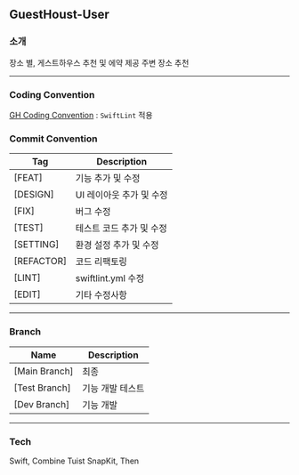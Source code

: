 ## GuestHoust-User

### 소개
장소 별, 게스트하우스 추천 및 에약 제공
주변 장소 추천

---

### Coding Convention
[GH Coding Convention](https://github.com/Guboneui/GuestHoust-User/wiki/Coding-Convention)
: `SwiftLint` 적용

### Commit Convention
Tag  | Description
---  | --- 
[FEAT] | 기능 추가 및 수정
[DESIGN] | UI 레이아웃 추가 및 수정
[FIX] | 버그 수정
[TEST] | 테스트 코드 추가 및 수정
[SETTING] | 환경 설정 추가 및 수정
[REFACTOR] | 코드 리팩토링
[LINT] | swiftlint.yml 수정
[EDIT] | 기타 수정사항

---

### Branch
Name  | Description
---  | --- 
[Main Branch] | 최종
[Test Branch] | 기능 개발 테스트
[Dev Branch] | 기능 개발

---

### Tech
Swift, Combine
Tuist
SnapKit, Then

